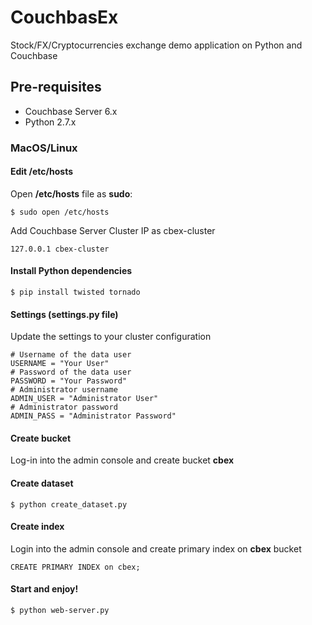 # CouchbasEx

Stock/FX/Cryptocurrencies exchange demo application on Python and Couchbase

## Pre-requisites

- Couchbase Server 6.x
- Python 2.7.x

### MacOS/Linux

#### Edit /etc/hosts

Open **/etc/hosts** file as **sudo**:

```
$ sudo open /etc/hosts
```

Add Couchbase Server Cluster IP as cbex-cluster

```
127.0.0.1 cbex-cluster
```

#### Install Python dependencies

```
$ pip install twisted tornado
```

#### Settings (settings.py file)

Update the settings to your cluster configuration

```
# Username of the data user
USERNAME = "Your User"
# Password of the data user
PASSWORD = "Your Password"
# Administrator username
ADMIN_USER = "Administrator User"
# Administrator password
ADMIN_PASS = "Administrator Password"
```

#### Create bucket

Log-in into the admin console and create bucket **cbex**

#### Create dataset 

```
$ python create_dataset.py
```

#### Create index

Login into the admin console and create primary index on **cbex** bucket

```
CREATE PRIMARY INDEX on cbex;
```

#### Start and enjoy!

```
$ python web-server.py
```
